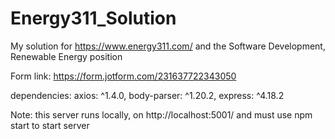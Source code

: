 # Energy311_Solution

My solution for https://www.energy311.com/ and the Software Development, Renewable Energy position

Form link: https://form.jotform.com/231637722343050

dependencies: axios: ^1.4.0, body-parser: ^1.20.2, express: ^4.18.2

Note: this server runs locally, on http://localhost:5001/ and must use npm start to start server
